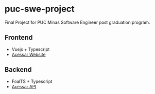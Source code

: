 # puc-swe-project
Final Project for PUC Minas Software Engineer post graduation program.

## Frontend
* Vuejs + Typescript
* [Acessar Website](https://puc-swe-project-frontend.vercel.app/)

## Backend
* FoalTS + Typescript
* [Acessar API](https://puc-swe-project-api.vercel.app/)
